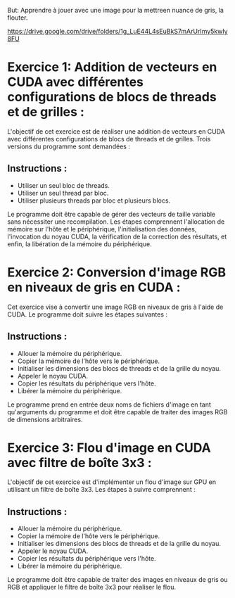 But: Apprendre à jouer avec une image pour la mettreen nuance de gris, la flouter. 

https://drive.google.com/drive/folders/1g_LuE44L4sEuBkS7mArUrImy5kwIy8FU

# Exercice 1: Addition de vecteurs en CUDA avec différentes configurations de blocs de threads et de grilles :

L'objectif de cet exercice est de réaliser une addition de vecteurs en CUDA avec différentes configurations de blocs de threads et de grilles. Trois versions du programme sont demandées :

## Instructions : 
- Utiliser un seul bloc de threads.
- Utiliser un seul thread par bloc.
- Utiliser plusieurs threads par bloc et plusieurs blocs.

Le programme doit être capable de gérer des vecteurs de taille variable sans nécessiter une recompilation. Les étapes comprennent l'allocation de mémoire sur l'hôte et le périphérique, l'initialisation des données, l'invocation du noyau CUDA, la vérification de la correction des résultats, et enfin, la libération de la mémoire du périphérique.

# Exercice 2: Conversion d'image RGB en niveaux de gris en CUDA :

Cet exercice vise à convertir une image RGB en niveaux de gris à l'aide de CUDA. Le programme doit suivre les étapes suivantes :

## Instructions : 
- Allouer la mémoire du périphérique.
- Copier la mémoire de l'hôte vers le périphérique.
- Initialiser les dimensions des blocs de threads et de la grille du noyau.
- Appeler le noyau CUDA.
- Copier les résultats du périphérique vers l'hôte.
- Libérer la mémoire du périphérique.

Le programme prend en entrée deux noms de fichiers d'image en tant qu'arguments du programme et doit être capable de traiter des images RGB de dimensions arbitraires.

# Exercice 3: Flou d'image en CUDA avec filtre de boîte 3x3 :

L'objectif de cet exercice est d'implémenter un flou d'image sur GPU en utilisant un filtre de boîte 3x3. Les étapes à suivre comprennent :

## Instructions : 

- Allouer la mémoire du périphérique.
- Copier la mémoire de l'hôte vers le périphérique.
- Initialiser les dimensions des blocs de threads et de la grille du noyau.
- Appeler le noyau CUDA.
- Copier les résultats du périphérique vers l'hôte.
- Libérer la mémoire du périphérique.


Le programme doit être capable de traiter des images en niveaux de gris ou RGB et appliquer le filtre de boîte 3x3 pour réaliser le flou.
